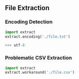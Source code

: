 ## File Extraction

### Encoding Detection
```python
import extract
extract.encoding('./file.txt')

>>> utf-8
```

### Problematic CSV Extraction
```python
import extract
extract.workaround('./file.csv')
```